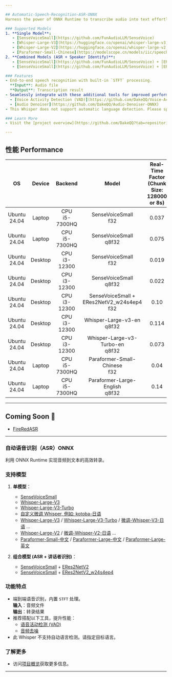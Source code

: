 ```yaml
---

## Automatic-Speech-Recognition-ASR-ONNX  
Harness the power of ONNX Runtime to transcribe audio into text effortlessly.

### Supported Models  
1. **Single Model**:  
   - [SenseVoiceSmall](https://github.com/FunAudioLLM/SenseVoice)
   - [Whisper-Large-V3](https://huggingface.co/openai/whisper-large-v3) / [Whisper-Large-V3-Turbo](https://huggingface.co/openai/whisper-large-v3-turbo) / [Fine-Tune-Whisper-V3-Japanese](https://huggingface.co/kotoba-tech/kotoba-whisper-v2.0) ...
   - [Whisper-Large-V2](https://huggingface.co/openai/whisper-large-v2) / [Fine-Tune-Whisper-V2-Japanese](https://huggingface.co/clu-ling/whisper-large-v2-japanese-5k-steps) ...
   - [Paraformer-Small-Chinese](https://modelscope.cn/models/iic/speech_paraformer_asr_nat-zh-cn-16k-common-vocab8358-tensorflow1) / [Paraformer-Large-Chinese](https://modelscope.cn/models/iic/speech_paraformer-large_asr_nat-zh-cn-16k-common-vocab8404-pytorch) / [Paraformer-Large-English](https://modelscope.cn/models/iic/speech_paraformer_asr-en-16k-vocab4199-pytorch)
2. **Combined Models (ASR + Speaker Identify)**:  
   - [SenseVoiceSmall](https://github.com/FunAudioLLM/SenseVoice) + [ERes2NetV2](https://modelscope.cn/models/iic/speech_eres2netv2_sv_zh-cn_16k-common/summary)  
   - [SenseVoiceSmall](https://github.com/FunAudioLLM/SenseVoice) + [ERes2NetV2_w24s4ep4](https://modelscope.cn/models/iic/speech_eres2netv2w24s4ep4_sv_zh-cn_16k-common)

### Features  
- End-to-end speech recognition with built-in `STFT` processing.  
  **Input**: Audio file  
  **Output**: Transcription result  
- Seamlessly integrate with these additional tools for improved performance:  
  - [Voice Activity Detection (VAD)](https://github.com/DakeQQ/Voice-Activity-Detection-VAD-ONNX)  
  - [Audio Denoiser](https://github.com/DakeQQ/Audio-Denoiser-ONNX)
- This Whisper does not support automatic language detection. Please specify a target language.

### Learn More  
- Visit the [project overview](https://github.com/DakeQQ?tab=repositories) for further details.

---
```


## 性能 Performance  

| **OS**          | **Device** | **Backend**           | **Model**                                      | **Real-Time Factor**<br>(Chunk Size: 128000 or 8s) |
|:----------------:|:----------:|:---------------------:|:---------------------------------------------:|:--------------------------------------------------:|
| Ubuntu 24.04     | Laptop     | CPU<br>i5-7300HQ     | SenseVoiceSmall<br>f32                           | 0.037                                              |
| Ubuntu 24.04     | Laptop     | CPU<br>i5-7300HQ     | SenseVoiceSmall<br>q8f32                         | 0.075                                              |
| Ubuntu 24.04     | Desktop    | CPU<br>i3-12300      | SenseVoiceSmall<br>f32                           | 0.019                                              |
| Ubuntu 24.04     | Desktop    | CPU<br>i3-12300      | SenseVoiceSmall<br>q8f32                         | 0.022                                              |
| Ubuntu 24.04     | Desktop    | CPU<br>i3-12300      | SenseVoiceSmall + <br>ERes2NetV2_w24s4ep4<br>f32 | 0.10                                               |
| Ubuntu 24.04     | Desktop    | CPU<br>i3-12300      | Whisper-Large-v3-en<br>q8f32                     | 0.114                                              |
| Ubuntu 24.04     | Desktop    | CPU<br>i3-12300      | Whisper-Large-v3-Turbo-en<br>q8f32               | 0.073                                              |
| Ubuntu 24.04     | Laptop     | CPU<br>i5-7300HQ     | Paraformer-Small-Chinese<br>f32                  | 0.04                                               |
| Ubuntu 24.04     | Laptop     | CPU<br>i5-7300HQ     | Paraformer-Large-English<br>q8f32                | 0.14                                               |

---

## Coming Soon 🚀  
- [FireRedASR](https://github.com/FireRedTeam/FireRedASR)

---

### 自动语音识别（ASR）ONNX  
利用 ONNX Runtime 实现音频到文本的高效转录。

### 支持模型  
1. **单模型**：  
   - [SenseVoiceSmall](https://github.com/FunAudioLLM/SenseVoice)
   - [Whisper-Large-V3](https://huggingface.co/openai/whisper-large-v3)
   - [Whisper-Large-V3-Turbo](https://huggingface.co/openai/whisper-large-v3-turbo)
   - [自定义微调 Whisper, 例如: kotoba-日语](https://huggingface.co/kotoba-tech/kotoba-whisper-v2.0)
   - [Whisper-Large-V3](https://huggingface.co/openai/whisper-large-v3) / [Whisper-Large-V3-Turbo](https://huggingface.co/openai/whisper-large-v3-turbo) / [微调-Whisper-V3-日语](https://huggingface.co/kotoba-tech/kotoba-whisper-v2.0) ...
   - [Whisper-Large-V2](https://huggingface.co/openai/whisper-large-v2) / [微调-Whisper-V2-日语](https://huggingface.co/clu-ling/whisper-large-v2-japanese-5k-steps) ...
   - [Paraformer-Small-中文](https://modelscope.cn/models/iic/speech_paraformer_asr_nat-zh-cn-16k-common-vocab8358-tensorflow1) / [Paraformer-Large-中文](https://modelscope.cn/models/iic/speech_paraformer-large_asr_nat-zh-cn-16k-common-vocab8404-pytorch) / [Paraformer-Large-英文](https://modelscope.cn/models/iic/speech_paraformer_asr-en-16k-vocab4199-pytorch)

2. **组合模型 (ASR + 讲话者识别)**：  
   - [SenseVoiceSmall](https://github.com/FunAudioLLM/SenseVoice) + [ERes2NetV2](https://modelscope.cn/models/iic/speech_eres2netv2_sv_zh-cn_16k-common/summary)  
   - [SenseVoiceSmall](https://github.com/FunAudioLLM/SenseVoice) + [ERes2NetV2_w24s4ep4](https://modelscope.cn/models/iic/speech_eres2netv2w24s4ep4_sv_zh-cn_16k-common)  

### 功能特点  
- 端到端语音识别，内置 `STFT` 处理。  
  **输入**：音频文件  
  **输出**：转录结果  
- 推荐搭配以下工具，提升性能：  
  - [语音活动检测 (VAD)](https://github.com/DakeQQ/Voice-Activity-Detection-VAD-ONNX)  
  - [音频去噪](https://github.com/DakeQQ/Audio-Denoiser-ONNX)
- 此 Whisper 不支持自动语言检测。请指定目标语言。

### 了解更多  
- 访问[项目概览](https://github.com/DakeQQ?tab=repositories)获取更多信息。

---
